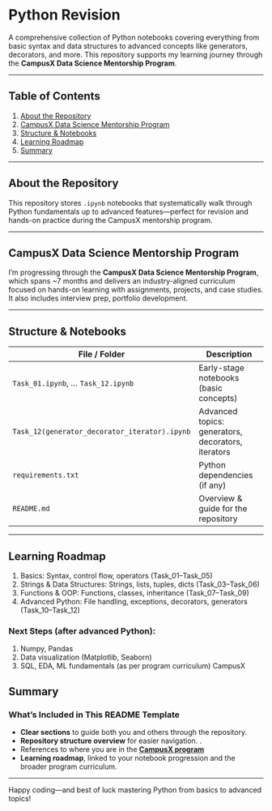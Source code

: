 # Python Revision

A comprehensive collection of Python notebooks covering everything from basic syntax and data structures to advanced concepts like generators, decorators, and more.
This repository supports my learning journey through the **CampusX Data Science Mentorship Program**. 
  
---
 
##  Table of Contents

1. [About the Repository](#about-the-repository)  
2. [CampusX Data Science Mentorship Program](#campusx-data-science-mentorship-program)  
3. [Structure & Notebooks](#structure--notebooks)     
4. [Learning Roadmap](#learning-roadmap)  
5. [Summary](#summary)

---

## About the Repository

This repository stores `.ipynb` notebooks that systematically walk through Python fundamentals up to advanced features—perfect for revision and hands-on practice during the CampusX mentorship program.

---

## CampusX Data Science Mentorship Program

I’m progressing through the **CampusX Data Science Mentorship Program**, which spans ~7 months and delivers an industry-aligned curriculum focused on hands-on learning with assignments, projects, and case studies. It also includes interview prep, portfolio development.

---

## Structure & Notebooks

| File / Folder               | Description                                  |
|----------------------------|----------------------------------------------|
| `Task_01.ipynb`, … `Task_12.ipynb` | Early-stage notebooks (basic concepts)   |
| `Task_12(generator_decorator_iterator).ipynb` | Advanced topics: generators, decorators, iterators |
| `requirements.txt`         | Python dependencies (if any)                 |
| `README.md`                | Overview & guide for the repository          |

---

## Learning Roadmap
1. Basics: Syntax, control flow, operators (Task_01–Task_05)
2. Strings & Data Structures: Strings, lists, tuples, dicts (Task_03–Task_06)
3. Functions & OOP: Functions, classes, inheritance (Task_07–Task_09)
4. Advanced Python: File handling, exceptions, decorators, generators (Task_10–Task_12)

### Next Steps (after advanced Python):

1. Numpy, Pandas
2. Data visualization (Matplotlib, Seaborn)
3. SQL, EDA, ML fundamentals (as per program curriculum)
CampusX

## Summary

### What’s Included in This README Template

- **Clear sections** to guide both you and others through the repository.  
- **Repository structure overview** for easier navigation.  .  
- References to where you are in the [**CampusX program**](https://campusx1040.graphy.com/s/preview/courses/CampusX-Data-Science-Mentorship-Program#6376dbd8e4b065a4cadac4db)
- **Learning roadmap**, linked to your notebook progression and the broader program curriculum.

---

Happy coding—and best of luck mastering Python from basics to advanced topics!






